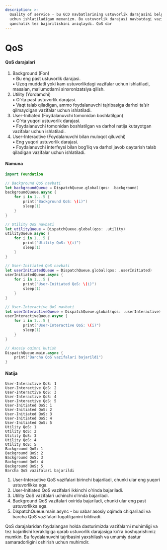```yaml
---
description: >-
  Quality of service - bu GCD navbatlarining ustuvorlik darajasini belgilash
  uchun ishlatiladigan mexanizm. Bu ustuvorlik darajasi navbatdagi vazifalarning
  qanchalik tez bajarilishini aniqlaydi. QoS dar
---
```


# QoS

#### QoS darajalari

1. Background (Fon)\
   • Bu eng past ustuvorlik darajasi.\
   • Uzoq muddatli yoki kam ustuvorlikdagi vazifalar uchun ishlatiladi, masalan, ma’lumotlarni sinxronizatsiya qilish.
2. &#x20;Utility (Yordamchi)\
   • O’rta past ustuvorlik darajasi.\
   • Vaqt talab qiladigan, ammo foydalanuvchi tajribasiga darhol ta’sir qilmaydigan vazifalar uchun ishlatiladi.
3. &#x20;User-Initiated (Foydalanuvchi tomonidan boshlatilgan)\
   • O’rta yuqori ustuvorlik darajasi.\
   • Foydalanuvchi tomonidan boshlatilgan va darhol natija kutayotgan vazifalar uchun ishlatiladi.
4. User-Interactive (Foydalanuvchi bilan muloqot qiluvchi)\
   • Eng yuqori ustuvorlik darajasi.\
   • Foydalanuvchi interfeysi bilan bog’liq va darhol javob qaytarish talab qiladigan vazifalar uchun ishlatiladi.

#### Namuna

```swift
import Foundation

// Background QoS navbati
let backgroundQueue = DispatchQueue.global(qos: .background)
backgroundQueue.async {
    for i in 1...5 {
        print("Background QoS: \(i)")
        sleep(1)
    }
}

// Utility QoS navbati
let utilityQueue = DispatchQueue.global(qos: .utility)
utilityQueue.async {
    for i in 1...5 {
        print("Utility QoS: \(i)")
        sleep(1)
    }
}

// User-Initiated QoS navbati
let userInitiatedQueue = DispatchQueue.global(qos: .userInitiated)
userInitiatedQueue.async {
    for i in 1...5 {
        print("User-Initiated QoS: \(i)")
        sleep(1)
    }
}

// User-Interactive QoS navbati
let userInteractiveQueue = DispatchQueue.global(qos: .userInteractive)
userInteractiveQueue.async {
    for i in 1...5 {
        print("User-Interactive QoS: \(i)")
        sleep(1)
    }
}

// Asosiy oqimni kutish
DispatchQueue.main.async {
    print("Barcha QoS vazifalari bajarildi")
}
```

#### Natija

```
User-Interactive QoS: 1
User-Interactive QoS: 2
User-Interactive QoS: 3
User-Interactive QoS: 4
User-Interactive QoS: 5
User-Initiated QoS: 1
User-Initiated QoS: 2
User-Initiated QoS: 3
User-Initiated QoS: 4
User-Initiated QoS: 5
Utility QoS: 1
Utility QoS: 2
Utility QoS: 3
Utility QoS: 4
Utility QoS: 5
Background QoS: 1
Background QoS: 2
Background QoS: 3
Background QoS: 4
Background QoS: 5
Barcha QoS vazifalari bajarildi
```

1. User-Interactive QoS vazifalari birinchi bajariladi, chunki ular eng yuqori ustuvorlikka ega.
2. User-Initiated QoS vazifalari ikkinchi o’rinda bajariladi.
3. Utility QoS vazifalari uchinchi o’rinda bajariladi.
4. Background QoS vazifalari oxirida bajariladi, chunki ular eng past ustuvorlikka ega.
5. DispatchQueue.main.async - bu xabar asosiy oqimda chiqariladi va barcha QoS vazifalari tugatilganini bildiradi.

QoS darajalaridan foydalangan holda dasturimizda vazifalarni muhimligi va tez bajarilishi kerakligiga qarab ustuvorlik darajasiga ko’ra boshqarishimiz mumkin. Bu foydalanuvchi tajribasini yaxshilash va umumiy dastur samaradorligini oshirish uchun muhimdir.
